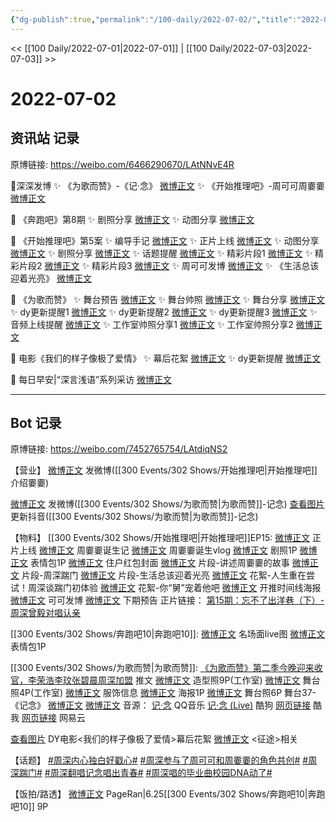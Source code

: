 ```yaml
---
{"dg-publish":true,"permalink":"/100-daily/2022-07-02/","title":"2022-07-02"}
---
```



<< [[100 Daily/2022-07-01\|2022-07-01]] | [[100 Daily/2022-07-03\|2022-07-03]] >>

# 2022-07-02

## 资讯站 记录

原博链接: https://weibo.com/6466290670/LAtNNvE4R

🌟深深发博
✨ 《为歌而赞》-《记·念》 [微博正文](https://m.weibo.cn/6466290670/4786909823896895)
✨ 《开始推理吧》-周可可周嫑嫑 [微博正文](https://m.weibo.cn/6466290670/4786718354181378)

🌟 《奔跑吧》第8期
✨ 剧照分享 [微博正文](https://m.weibo.cn/6466290670/4786729950907279)
✨ 动图分享 [微博正文](https://m.weibo.cn/6466290670/4786825548269718)

🌟 《开始推理吧》第5案
✨ 编导手记 [微博正文](https://m.weibo.cn/6466290670/4786728437812842)
✨ 正片上线 [微博正文](https://m.weibo.cn/6466290670/4786844409790994)
✨ 动图分享 [微博正文](https://m.weibo.cn/6466290670/4786823945261900)
✨ 剧照分享 [微博正文](https://m.weibo.cn/6466290670/4786742504196138)
✨ 话题提醒 [微博正文](https://m.weibo.cn/6466290670/4786876088585707)
✨ 精彩片段1 [微博正文](https://m.weibo.cn/6466290670/4786824616346913)
✨ 精彩片段2 [微博正文](https://m.weibo.cn/6466290670/4786843751288346)
✨ 精彩片段3 [微博正文](https://m.weibo.cn/6466290670/4786846134176165)
✨ 周可可发博 [微博正文](https://m.weibo.cn/6466290670/4786906103023383)
✨ 《生活总该迎着光亮》 [微博正文](https://m.weibo.cn/6466290670/4786851821128000)

🌟 《为歌而赞》
✨ 舞台预告 [微博正文](https://m.weibo.cn/6466290670/4786752109151734)
✨ 舞台帅照 [微博正文](https://m.weibo.cn/6466290670/4786864097857343)
✨ 舞台分享 [微博正文](https://m.weibo.cn/6466290670/4786902236140367)
✨ dy更新提醒1 [微博正文](https://m.weibo.cn/6466290670/4786815266980676)
✨ dy更新提醒2 [微博正文](https://m.weibo.cn/6466290670/4786874830297102)
✨ dy更新提醒3 [微博正文](https://m.weibo.cn/6466290670/4786903264789616)
✨ 音频上线提醒 [微博正文](https://m.weibo.cn/6466290670/4786887086052952)
✨ 工作室帅照分享1 [微博正文](https://m.weibo.cn/6466290670/4786875208831317)
✨ 工作室帅照分享2 [微博正文](https://m.weibo.cn/6466290670/4786908616196636)

🌟 电影《我们的样子像极了爱情》
✨ 幕后花絮 [微博正文](https://m.weibo.cn/6466290670/4786796564841293)
✨ dy更新提醒 [微博正文](https://m.weibo.cn/6466290670/4786869533414003)

🌟 每日早安|“深言浅语”系列采访 [微博正文](https://m.weibo.cn/6466290670/4786701488883007)

---
## Bot 记录

原博链接: https://weibo.com/7452765754/LAtdiqNS2

【营业】
[微博正文](https://weibo.com/1736988591/LAnRQr7yU) 发微博([[300 Events/302 Shows/开始推理吧\|开始推理吧]] 介绍嫑嫑)

[微博正文](https://weibo.com/1736988591/LAsTUAklC) 发微博([[300 Events/302 Shows/为歌而赞\|为歌而赞]]-记念)
[查看图片](https://wx4.sinaimg.cn/large/0088n2Pggy1h3szafts52j30u01hdtbn.jpg) 更新抖音([[300 Events/302 Shows/为歌而赞\|为歌而赞]]-记念)

【物料】
[[300 Events/302 Shows/开始推理吧\|开始推理吧]]EP15:
[微博正文](https://weibo.com/2162247381/LAr5bDQGD) 正片上线
[微博正文](https://weibo.com/2162247381/LAo1Fa3IE) 周嫑嫑诞生记
[微博正文](https://weibo.com/7738238251/LArQy0D20) 周嫑嫑诞生vlog
[微博正文](https://weibo.com/2162247381/LAosrw5mA) 剧照1P
[微博正文](https://weibo.com/2162247381/LApfal4XG) 表情包1P
[微博正文](https://weibo.com/2162247381/LAqPabbZP) 住户红包封面
[微博正文](https://weibo.com/2162247381/LAnRvaILp) 片段-讲述周嫑嫑的故事
[微博正文](https://weibo.com/2162247381/LAr74pkbH) 片段-周深踹门
[微博正文](https://weibo.com/2162247381/LAro4okB3) 片段-生活总该迎着光亮
[微博正文](https://weibo.com/2162247381/LArf7aEJi) 花絮-人生重在尝试！周深谈踹门初体验
[微博正文](https://weibo.com/2162247381/LArg7s7PU) 花絮-你“舅”宠着他吧
[微博正文](https://weibo.com/2162247381/LArBi8m2j) 开推时间线海报
[微博正文](https://weibo.com/7736960489/LAssU7MrZ) 可可发博
[微博正文](https://weibo.com/2162247381/LAroFzWbP) 下期预告
正片链接：
[第15期：忘不了出洋巷（下）-周深曾毅对唱认亲](https://weibo.cn/sinaurl?u=https%3A%2F%2Fv.qq.com%2Fx%2Fcover%2Fmzc00200fm34t3u%2Fe00432bk9ck.html)

[[300 Events/302 Shows/奔跑吧10\|奔跑吧10]]:
[微博正文](https://weibo.com/5242381821/LAoQPefmz) 名场面live图
[微博正文](https://weibo.com/5242381821/LAqqerUHk) 表情包1P

[[300 Events/302 Shows/为歌而赞\|为歌而赞]]:
[《为歌而赞》第二季今晚迎来收官，李荣浩李玟张碧晨周深加盟](https://weibo.cn/sinaurl?u=https%3A%2F%2Fmp.weixin.qq.com%2Fs%2FaWWNWADZ9vjpt-y_26OOxA) 推文
[微博正文](https://weibo.com/7478855230/LArZHgLO6) 造型照9P(工作室)
[微博正文](https://weibo.com/7478855230/LAsRrARBt) 舞台照4P(工作室)
[微博正文](https://weibo.com/7710473200/LAsD2wJeo) 服饰信息
[微博正文](https://weibo.com/7565939272/LAossoeqS) 海报1P
[微博正文](https://weibo.com/7565939272/LArG8yEww) 舞台照6P
舞台37-《记念》
[微博正文](https://weibo.com/1736988591/LAsTUAklC)
[微博正文](https://weibo.com/7565939272/LAsAHcb8W)
音源：
[记·念](https://weibo.cn/sinaurl?u=https%3A%2F%2Fc.y.qq.com%2Fbase%2Ffcgi-bin%2Fu%3F__%3DJguT7w5LfFiO) QQ音乐
[记·念 (Live)](https://weibo.cn/sinaurl?u=https%3A%2F%2Ft4.kugou.com%2Fsong.html%3Fid%3DJWSp77zBV2) 酷狗
[网页链接](https://weibo.cn/sinaurl?u=https%3A%2F%2Fm.kuwo.cn%2Fyinyue%2F226011282%3Ff%3Darphone%26t%3Dusercopy%26isstar%3D0) 酷我
[网页链接](https://weibo.cn/sinaurl?u=https%3A%2F%2Fy.music.163.com%2Fm%2Fsong%3Fid%3D1960650720%26userid%3D69317214%26dlt%3D0846) 网易云

[查看图片](https://wx1.sinaimg.cn/large/0088n2Pggy1h3sz9x8bpgj30u01hd0wt.jpg) DY电影<我们的样子像极了爱情>幕后花絮
[微博正文](https://weibo.com/2810373291/LAommbDM2) <征途>相关

【话题】
[#周深内心独白好戳心#](https://s.weibo.com/weibo?q=%23%E5%91%A8%E6%B7%B1%E5%86%85%E5%BF%83%E7%8B%AC%E7%99%BD%E5%A5%BD%E6%88%B3%E5%BF%83%23)
[#周深参与了周可可和周嫑嫑的角色共创#](https://s.weibo.com/weibo?q=%23%E5%91%A8%E6%B7%B1%E5%8F%82%E4%B8%8E%E4%BA%86%E5%91%A8%E5%8F%AF%E5%8F%AF%E5%92%8C%E5%91%A8%E5%AB%91%E5%AB%91%E7%9A%84%E8%A7%92%E8%89%B2%E5%85%B1%E5%88%9B%23)
[#周深踹门#](https://s.weibo.com/weibo?q=%23%E5%91%A8%E6%B7%B1%E8%B8%B9%E9%97%A8%23)
[#周深翻唱记念唱出青春#](https://s.weibo.com/weibo?q=%23%E5%91%A8%E6%B7%B1%E7%BF%BB%E5%94%B1%E8%AE%B0%E5%BF%B5%E5%94%B1%E5%87%BA%E9%9D%92%E6%98%A5%23)
[#周深唱的毕业曲校园DNA动了#](https://s.weibo.com/weibo?q=%23%E5%91%A8%E6%B7%B1%E5%94%B1%E7%9A%84%E6%AF%95%E4%B8%9A%E6%9B%B2%E6%A0%A1%E5%9B%ADDNA%E5%8A%A8%E4%BA%86%23)

【饭拍/路透】
[微博正文](https://weibo.com/7633014126/LAoio31HA) PageRan|6.25[[300 Events/302 Shows/奔跑吧10\|奔跑吧10]] 9P
